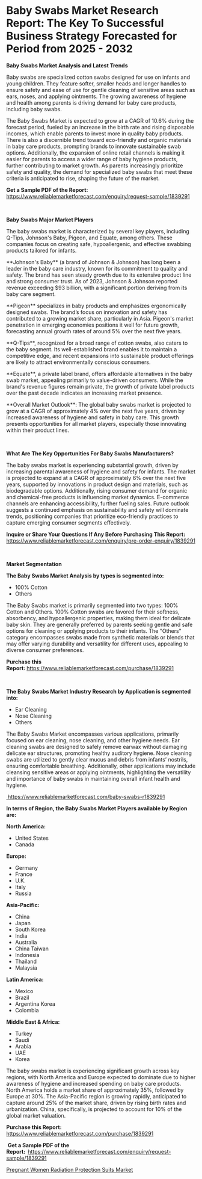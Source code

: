 <p><h1>Baby Swabs Market Research Report: The Key To Successful Business Strategy Forecasted for Period from 2025 - 2032</h1></p><p><strong>Baby Swabs Market Analysis and Latest Trends</strong></p>
<p><p>Baby swabs are specialized cotton swabs designed for use on infants and young children. They feature softer, smaller heads and longer handles to ensure safety and ease of use for gentle cleaning of sensitive areas such as ears, noses, and applying ointments. The growing awareness of hygiene and health among parents is driving demand for baby care products, including baby swabs.</p><p>The Baby Swabs Market is expected to grow at a CAGR of 10.6% during the forecast period, fueled by an increase in the birth rate and rising disposable incomes, which enable parents to invest more in quality baby products. There is also a discernible trend toward eco-friendly and organic materials in baby care products, prompting brands to innovate sustainable swab options. Additionally, the expansion of online retail channels is making it easier for parents to access a wider range of baby hygiene products, further contributing to market growth. As parents increasingly prioritize safety and quality, the demand for specialized baby swabs that meet these criteria is anticipated to rise, shaping the future of the market.</p></p>
<p><strong>Get a Sample PDF of the Report:&nbsp;</strong> <a href="https://www.reliablemarketforecast.com/enquiry/request-sample/1839291?utm_campaign=2253&utm_medium=2&utm_source=Github&utm_content=ia&utm_term=10022025&utm_id=baby-swabs">https://www.reliablemarketforecast.com/enquiry/request-sample/1839291</a></p>
<p>&nbsp;</p>
<p><strong>Baby Swabs Major Market Players</strong></p>
<p><p>The baby swabs market is characterized by several key players, including Q-Tips, Johnson's Baby, Pigeon, and Equate, among others. These companies focus on creating safe, hypoallergenic, and effective swabbing products tailored for infants.</p><p>**Johnson's Baby** (a brand of Johnson & Johnson) has long been a leader in the baby care industry, known for its commitment to quality and safety. The brand has seen steady growth due to its extensive product line and strong consumer trust. As of 2023, Johnson & Johnson reported revenue exceeding $93 billion, with a significant portion deriving from its baby care segment.</p><p>**Pigeon** specializes in baby products and emphasizes ergonomically designed swabs. The brand’s focus on innovation and safety has contributed to a growing market share, particularly in Asia. Pigeon's market penetration in emerging economies positions it well for future growth, forecasting annual growth rates of around 5% over the next five years.</p><p>**Q-Tips**, recognized for a broad range of cotton swabs, also caters to the baby segment. Its well-established brand enables it to maintain a competitive edge, and recent expansions into sustainable product offerings are likely to attract environmentally conscious consumers.</p><p>**Equate**, a private label brand, offers affordable alternatives in the baby swab market, appealing primarily to value-driven consumers. While the brand's revenue figures remain private, the growth of private label products over the past decade indicates an increasing market presence.</p><p>**Overall Market Outlook**: The global baby swabs market is projected to grow at a CAGR of approximately 4% over the next five years, driven by increased awareness of hygiene and safety in baby care. This growth presents opportunities for all market players, especially those innovating within their product lines.</p></p>
<p>&nbsp;</p>
<p><strong>What Are The Key Opportunities For Baby Swabs Manufacturers?</strong></p>
<p><p>The baby swabs market is experiencing substantial growth, driven by increasing parental awareness of hygiene and safety for infants. The market is projected to expand at a CAGR of approximately 6% over the next five years, supported by innovations in product design and materials, such as biodegradable options. Additionally, rising consumer demand for organic and chemical-free products is influencing market dynamics. E-commerce channels are enhancing accessibility, further fueling sales. Future outlook suggests a continued emphasis on sustainability and safety will dominate trends, positioning companies that prioritize eco-friendly practices to capture emerging consumer segments effectively.</p></p>
<p><strong>Inquire or Share Your Questions If Any Before Purchasing This Report:</strong> <a href="https://www.reliablemarketforecast.com/enquiry/pre-order-enquiry/1839291?utm_campaign=2253&utm_medium=2&utm_source=Github&utm_content=ia&utm_term=10022025&utm_id=baby-swabs">https://www.reliablemarketforecast.com/enquiry/pre-order-enquiry/1839291</a></p>
<p>&nbsp;</p>
<p><strong>Market Segmentation</strong></p>
<p><strong>The Baby Swabs Market Analysis by types is segmented into:</strong></p>
<p><ul><li>100% Cotton</li><li>Others</li></ul></p>
<p><p>The Baby Swabs market is primarily segmented into two types: 100% Cotton and Others. 100% Cotton swabs are favored for their softness, absorbency, and hypoallergenic properties, making them ideal for delicate baby skin. They are generally preferred by parents seeking gentle and safe options for cleaning or applying products to their infants. The "Others" category encompasses swabs made from synthetic materials or blends that may offer varying durability and versatility for different uses, appealing to diverse consumer preferences.</p></p>
<p><strong>Purchase this Report:&nbsp;</strong><a href="https://www.reliablemarketforecast.com/purchase/1839291?utm_campaign=2253&utm_medium=2&utm_source=Github&utm_content=ia&utm_term=10022025&utm_id=baby-swabs">https://www.reliablemarketforecast.com/purchase/1839291</a></p>
<p>&nbsp;</p>
<p><strong>The Baby Swabs Market Industry Research by Application is segmented into:</strong></p>
<p><ul><li>Ear Cleaning</li><li>Nose Cleaning</li><li>Others</li></ul></p>
<p><p>The Baby Swabs Market encompasses various applications, primarily focused on ear cleaning, nose cleaning, and other hygiene needs. Ear cleaning swabs are designed to safely remove earwax without damaging delicate ear structures, promoting healthy auditory hygiene. Nose cleaning swabs are utilized to gently clear mucus and debris from infants’ nostrils, ensuring comfortable breathing. Additionally, other applications may include cleansing sensitive areas or applying ointments, highlighting the versatility and importance of baby swabs in maintaining overall infant health and hygiene.</p></p>
<p><a href="https://www.reliablemarketforecast.com/baby-swabs-r1839291?utm_campaign=2253&utm_medium=2&utm_source=Github&utm_content=ia&utm_term=10022025&utm_id=baby-swabs">&nbsp;https://www.reliablemarketforecast.com/baby-swabs-r1839291</a></p>
<p><strong>In terms of Region, the Baby Swabs Market Players available by Region are:</strong></p>
<p>
    <p> <strong> North America: </strong>
        <ul>
            <li>United States</li>
            <li>Canada</li>
        </ul>
        </p> 
    <p> <strong> Europe: </strong>
        <ul>
            <li>Germany</li>
            <li>France</li>
            <li>U.K.</li>
            <li>Italy</li>
            <li>Russia</li>
        </ul>
        </p> 
    <p> <strong> Asia-Pacific: </strong>
        <ul>
            <li>China</li>
            <li>Japan</li>
            <li>South Korea</li>
            <li>India</li>
            <li>Australia</li>
            <li>China Taiwan</li>
            <li>Indonesia</li>
            <li>Thailand</li>
            <li>Malaysia</li>
        </ul>
        </p> 
    <p> <strong> Latin America: </strong>
        <ul>
            <li>Mexico</li>
            <li>Brazil</li>
            <li>Argentina Korea</li>
            <li>Colombia</li>
        </ul>
        </p> 
    <p> <strong> Middle East & Africa: </strong>
        <ul>
            <li>Turkey</li>
            <li>Saudi</li>
            <li>Arabia</li>
            <li>UAE</li>
            <li>Korea</li>
        </ul>
    </p>
    </p>
<p><p>The baby swabs market is experiencing significant growth across key regions, with North America and Europe expected to dominate due to higher awareness of hygiene and increased spending on baby care products. North America holds a market share of approximately 35%, followed by Europe at 30%. The Asia-Pacific region is growing rapidly, anticipated to capture around 25% of the market share, driven by rising birth rates and urbanization. China, specifically, is projected to account for 10% of the global market valuation.</p></p>
<p><strong>Purchase this Report: </strong><a href="https://www.reliablemarketforecast.com/purchase/1839291?utm_campaign=2253&utm_medium=2&utm_source=Github&utm_content=ia&utm_term=10022025&utm_id=baby-swabs">https://www.reliablemarketforecast.com/purchase/1839291</a></p>
<p>&nbsp;<strong>Get a Sample PDF of the Report:&nbsp;&nbsp;</strong><a href="https://www.reliablemarketforecast.com/enquiry/request-sample/1839291?utm_campaign=2253&utm_medium=2&utm_source=Github&utm_content=ia&utm_term=10022025&utm_id=baby-swabs">https://www.reliablemarketforecast.com/enquiry/request-sample/1839291</a></p>
<p><strong></strong></p>
<p><p><a href="https://github.com/risingtrista99259/Market-Research-Report-List-1/blob/main/pregnant-women-radiation-protection-suits-market.md?utm_campaign=2253&utm_medium=2&utm_source=Github&utm_content=ia&utm_term=10022025&utm_id=baby-swabs">Pregnant Women Radiation Protection Suits Market</a></p></p>